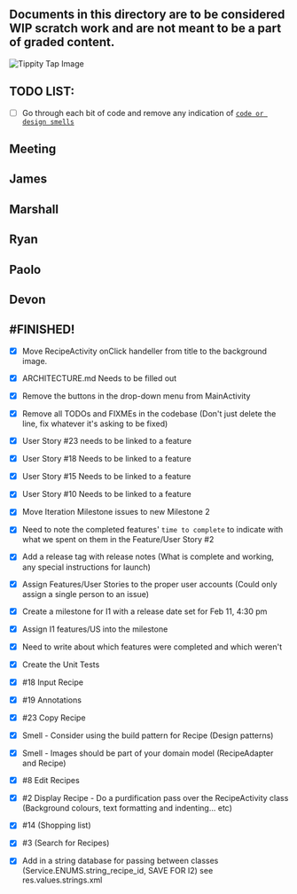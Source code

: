 Documents in this directory are to be considered WIP scratch work and are not meant to be a part of graded content.
---

![Tippity Tap Image](https://i.imgur.com/pzw4C8l.gif)

TODO LIST:
---
 * [ ] Go through each bit of code and remove any indication of [`code or design smells`](https://en.wikipedia.org/wiki/Design_smell)

 Meeting
 ---


 James
 ---


 Marshall
 ---


 Ryan
 ---


 Paolo
 ---


 Devon
 ---


#FINISHED!
---
 * [x] Move RecipeActivity onClick handeller from title to the background image.
 * [x] ARCHITECTURE.md Needs to be filled out
 * [x] Remove the buttons in the drop-down menu from MainActivity <!--comment them out-->
 * [x] Remove all TODOs and FIXMEs in the codebase (Don't just delete the line, fix whatever it's asking to be fixed)
 * [x] User Story #23 needs to be linked to a feature
 * [x] User Story #18 Needs to be linked to a feature
 * [x] User Story #15 Needs to be linked to a feature
 * [x] User Story #10 Needs to be linked to a feature
 * [x] Move Iteration Milestone issues to new Milestone 2
 * [x] Need to note the completed features' `time to complete` to indicate with what we spent on them in the Feature/User Story #2
 * [x] Add a release tag with release notes (What is complete and working, any special instructions for launch)
 * [x] Assign Features/User Stories to the proper user accounts (Could only assign a single person to an issue)
 * [x] Create a milestone for I1 with a release date set for Feb 11, 4:30 pm
 * [x] Assign I1 features/US into the milestone
 * [x] Need to write about which features were completed and which weren't
 * [x] Create the Unit Tests
 * [x] #18 Input Recipe
 * [x] #19 Annotations
 * [x] #23 Copy Recipe
 * [x] Smell - Consider using the build pattern for Recipe (Design patterns)
 * [x] Smell - Images should be part of your domain model (RecipeAdapter and Recipe)
 * [x] #8 Edit Recipes
 * [x] #2 Display Recipe - Do a purdification pass over the RecipeActivity class (Background colours, text formatting and indenting... etc)
 * [x] #14 (Shopping list)
 * [x] #3 (Search for Recipes)
 * [x] Add in a string database for passing between classes (Service.ENUMS.string_recipe_id, SAVE FOR I2) see res.values.strings.xml

